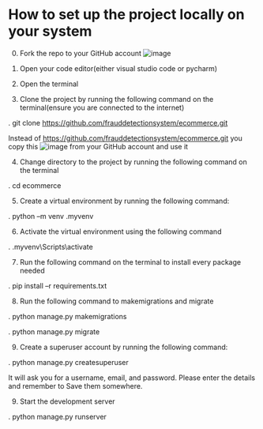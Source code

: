 # How to set up the project locally on your system

0. Fork the repo to your GitHub account
![image](https://user-images.githubusercontent.com/122211702/225223055-92e2b168-6302-4c7e-92d3-b52ab58794f9.png)

1. Open your code editor(either visual studio code or pycharm)

2. Open the terminal

3. Clone the project by running the following command on the terminal(ensure you are connected to the internet)

. git clone https://github.com/frauddetectionsystem/ecommerce.git

Instead of https://github.com/frauddetectionsystem/ecommerce.git you copy this ![image](https://user-images.githubusercontent.com/122211702/225223448-dab70fd5-c56e-4547-81f3-4c1d39f92cf3.png) from your GitHub account and use it 

4. Change directory to the project by running the following command on the terminal

. cd ecommerce

5. Create a virtual environment by running the following command:

. python –m venv .myvenv

6. Activate the virtual environment using the following command

. .myvenv\Scripts\activate

7. Run the following command on the terminal to install every package needed

. pip install –r requirements.txt


8. Run the following command to makemigrations and migrate

. python manage.py makemigrations

. python manage.py migrate

9. Create a superuser account by running the following command:

. python manage.py createsuperuser

It will ask you for a username, email, and password. Please enter the details and remember to
Save them somewhere.


9. Start the development server

. python manage.py runserver
